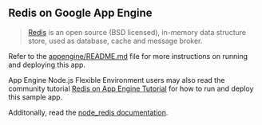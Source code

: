 ## Redis on Google App Engine

> [Redis][1] is an open source (BSD licensed), in-memory data structure store,
used as database, cache and message broker.

Refer to the [appengine/README.md](../README.md) file for more instructions on
running and deploying this app.

App Engine Node.js Flexible Environment users may also read the community
tutorial [Redis on App Engine Tutorial][2] for how to run and deploy this sample
app.

Additonally, read the [node_redis documentation][3].

[1]: http://redis.io/
[2]: https://cloud.google.com/nodejs/resources/databases/redis
[3]: https://github.com/NodeRedis/node_redis
